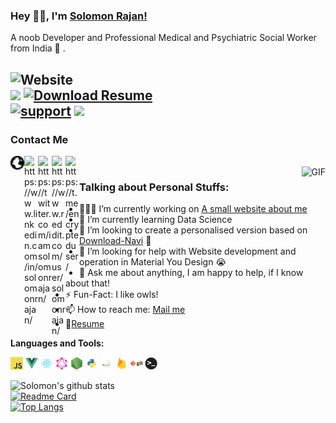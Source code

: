 ### Hey 👋🏽, I'm [Solomon Rajan!](https://solomonrajan.com) 
A noob Developer and Professional Medical and Psychiatric Social Worker from India  🚀 .

![Website](https://img.shields.io/website?color=pink&down_color=lightgreen&label=solomonrajan.com&logo=solu&logoColor=green&style=flat-square&up_message=online&url=https%3A%2F%2Fsolomonrajan.com%2F)
<br>
![](https://komarev.com/ghpvc/?username=solomonrajan&style=flat-square)
[![Download Resume](https://img.shields.io/sourceforge/dt/solomonrajan-resume.svg?style=flat-square)](https://sourceforge.net/projects/solomonrajan-resume/files/latest/download)
<br>
[![support](https://img.shields.io/badge/Support%20Me-Ko--Fi-orange?style=flat-square)](https://ko-fi.com/R6R12UF4S)
<img src="https://img.shields.io/liberapay/receives/solomon.rajan.svg?logo=liberapay&style=flat-square">
------------
### **Contact Me**

<img align="left" alt="solomonrajan.com" width="22px" src="https://raw.githubusercontent.com/iconic/open-iconic/master/svg/globe.svg" />
<img align="left" alt="https://www.linkedin.com/in/solomonrajan/" width="22px" src="https://cdn.jsdelivr.net/npm/simple-icons@v3/icons/linkedin.svg" />
<img align="left" alt="https://twitter.com/iamsolomonrajan/" width="22px" src="https://cdn.jsdelivr.net/npm/simple-icons@v3/icons/twitter.svg" />
<img align="left" alt="https://www.reddit.com/user/solomonrajan/" width="22px" src="https://cdn.jsdelivr.net/npm/simple-icons@v3/icons/reddit.svg" />
<img align="left" alt="https://t.me/encrypteduser/" width="22px" src="https://cdn.jsdelivr.net/npm/simple-icons@5.1.0/icons/telegram.svg" />
<br/>
<img align="right" alt="GIF" src="https://media.tenor.com/images/772da4b883ba49f8354162f2d142a955/tenor.gif">

### **Talking about Personal Stuffs:**

- 👨🏽‍💻 I’m currently working on [A small website about me](https://github.com/solomonrajan/solomonrajan.github.io)
- 🌱 I’m currently learning Data Science
- 👯 I’m looking to create a personalised version based on [Download-Navi](https://github.com/solomonrajan/download-navi) 🤝
- 🤔 I’m looking for help with Website development and operation in Material You Design 😭
- 💬 Ask me about anything, I am happy to help, if I know about that!
- ⚡️ Fun-Fact: I like owls!
- 📫 How to reach me: [Mail me](mailto:contaactme@solomonrajan.com:)
- 📝[Resume](https://github.com/solomonrajan/solomonrajan.github.io/releases/latest/download/solomon_rajan_resume.pdf)

**Languages and Tools:**  

<code><img height="20" src="https://raw.githubusercontent.com/github/explore/80688e429a7d4ef2fca1e82350fe8e3517d3494d/topics/javascript/javascript.png"></code>
<code><img height="20" src="https://raw.githubusercontent.com/github/explore/80688e429a7d4ef2fca1e82350fe8e3517d3494d/topics/vue/vue.png"></code>
<code><img height="20" src="https://raw.githubusercontent.com/github/explore/80688e429a7d4ef2fca1e82350fe8e3517d3494d/topics/react/react.png"></code>
<code><img height="20" src="https://raw.githubusercontent.com/github/explore/5c058a388828bb5fde0bcafd4bc867b5bb3f26f3/topics/graphql/graphql.png"></code>
<code><img height="20" src="https://raw.githubusercontent.com/github/explore/80688e429a7d4ef2fca1e82350fe8e3517d3494d/topics/nodejs/nodejs.png"></code>
<code><img height="20" src="https://raw.githubusercontent.com/github/explore/80688e429a7d4ef2fca1e82350fe8e3517d3494d/topics/python/python.png"></code>
<code><img height="20" src="https://raw.githubusercontent.com/github/explore/80688e429a7d4ef2fca1e82350fe8e3517d3494d/topics/mysql/mysql.png"></code>
<code><img height="20" src="https://raw.githubusercontent.com/github/explore/80688e429a7d4ef2fca1e82350fe8e3517d3494d/topics/firebase/firebase.png"></code>
<code><img height="20" src="https://raw.githubusercontent.com/github/explore/80688e429a7d4ef2fca1e82350fe8e3517d3494d/topics/git/git.png"></code>
<code><img height="20" src="https://raw.githubusercontent.com/github/explore/80688e429a7d4ef2fca1e82350fe8e3517d3494d/topics/terminal/terminal.png"></code>



![Solomon's github stats](https://github-readme-stats.vercel.app/api?username=solomonrajan&count_private=true&include_all_commits=true&show_icons=true&&theme=radical)<br>
[![Readme Card](https://github-readme-stats.vercel.app/api/pin/?username=solomonrajan&repo=solomonrajan.github.io&theme=radical)](https://github.com/solomonrajan/solomonrajan.github.io)<br>
[![Top Langs](https://github-readme-stats.vercel.app/api/top-langs/?username=solomonrajan&layout=compact&theme=radical)](https://github.com/solomonrajan/solomonrajan.github.io)
